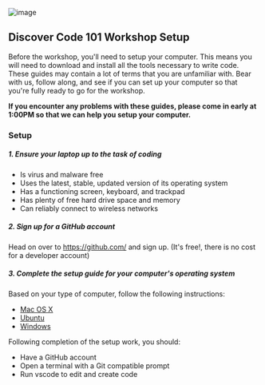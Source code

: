 ![image](https://user-images.githubusercontent.com/478864/30506648-6e230f40-9a32-11e7-8a6b-a3cd3f723ac3.png)

Discover Code 101 Workshop Setup
-----------------------

Before the workshop, you'll need to setup your computer. This means you will need to download and install all the tools necessary to write code. These guides may contain a lot of terms that you are unfamiliar with. Bear with us, follow along, and see if you can set up your computer so that you're fully ready to go for the workshop. 

**If you encounter any problems with these guides, please come in early at 1:00PM so that we can help you setup your computer.**

### Setup

##### 1. Ensure your laptop up to the task of coding

  - Is virus and malware free
  - Uses the latest, stable, updated version of its operating system
  - Has a functioning screen, keyboard, and trackpad
  - Has plenty of free hard drive space and memory
  - Can reliably connect to wireless networks

##### 2. Sign up for a GitHub account

Head on over to https://github.com/ and sign up. (It's free!, there is no cost for a developer account)

##### 3. Complete the setup guide for your computer's operating system

Based on your type of computer, follow the following instructions:

  - [Mac OS X](prework/mac/1_terminal.md)
  - [Ubuntu](prework/ubuntu/1_terminal.md)
  - [Windows](prework/windows/1_terminal.md)

Following completion of the setup work, you should:
 - Have a GitHub account
 - Open a terminal with a Git compatible prompt
 - Run vscode to edit and create code
